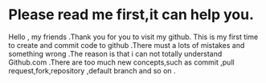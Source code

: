 # Please read me first,it can help you.
Hello , my friends .Thank you for you to visit my github. This is my first time to create and commit code to github .There must a lots of
mistakes and something wrong .The reason is that i can not totally understand Github.com .There are too much new concepts,such as commit ,pull 
request,fork,repository ,default branch and so on .
